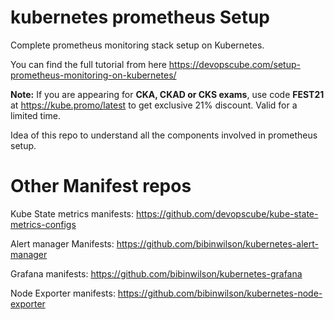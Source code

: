 # kubernetes prometheus Setup

Complete prometheus monitoring stack setup on Kubernetes.

You can find the full tutorial from here https://devopscube.com/setup-prometheus-monitoring-on-kubernetes/

**Note:** If you are appearing for **CKA, CKAD or CKS exams**, use code **FEST21** at https://kube.promo/latest to get exclusive 21% discount. Valid for a limited time.

Idea of this repo to understand all the components involved in prometheus setup.

# Other Manifest repos

Kube State metrics manifests: https://github.com/devopscube/kube-state-metrics-configs

Alert manager Manifests: https://github.com/bibinwilson/kubernetes-alert-manager

Grafana manifests: https://github.com/bibinwilson/kubernetes-grafana

Node Exporter manifests: https://github.com/bibinwilson/kubernetes-node-exporter


